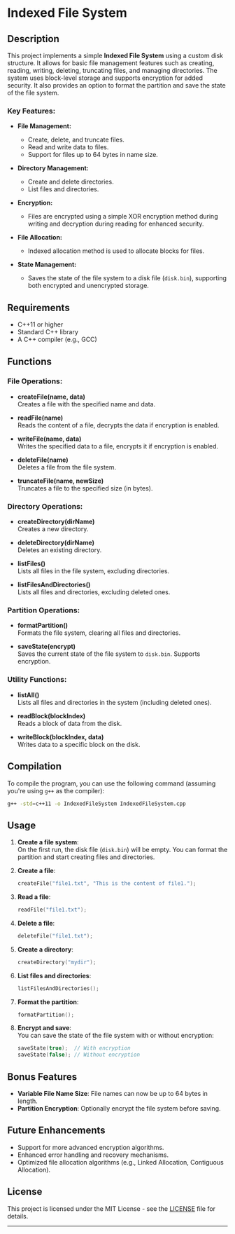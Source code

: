 # Indexed File System

## Description

This project implements a simple **Indexed File System** using a custom disk structure. It allows for basic file management features such as creating, reading, writing, deleting, truncating files, and managing directories. The system uses block-level storage and supports encryption for added security. It also provides an option to format the partition and save the state of the file system.

### Key Features:
- **File Management:**
  - Create, delete, and truncate files.
  - Read and write data to files.
  - Support for files up to 64 bytes in name size.
  
- **Directory Management:**
  - Create and delete directories.
  - List files and directories.

- **Encryption:**
  - Files are encrypted using a simple XOR encryption method during writing and decryption during reading for enhanced security.

- **File Allocation:**
  - Indexed allocation method is used to allocate blocks for files.
  
- **State Management:**
  - Saves the state of the file system to a disk file (`disk.bin`), supporting both encrypted and unencrypted storage.

## Requirements

- C++11 or higher
- Standard C++ library
- A C++ compiler (e.g., GCC)

## Functions

### File Operations:
- **createFile(name, data)**  
  Creates a file with the specified name and data.

- **readFile(name)**  
  Reads the content of a file, decrypts the data if encryption is enabled.

- **writeFile(name, data)**  
  Writes the specified data to a file, encrypts it if encryption is enabled.

- **deleteFile(name)**  
  Deletes a file from the file system.

- **truncateFile(name, newSize)**  
  Truncates a file to the specified size (in bytes).

### Directory Operations:
- **createDirectory(dirName)**  
  Creates a new directory.

- **deleteDirectory(dirName)**  
  Deletes an existing directory.

- **listFiles()**  
  Lists all files in the file system, excluding directories.

- **listFilesAndDirectories()**  
  Lists all files and directories, excluding deleted ones.

### Partition Operations:
- **formatPartition()**  
  Formats the file system, clearing all files and directories.

- **saveState(encrypt)**  
  Saves the current state of the file system to `disk.bin`. Supports encryption.

### Utility Functions:
- **listAll()**  
  Lists all files and directories in the system (including deleted ones).

- **readBlock(blockIndex)**  
  Reads a block of data from the disk.

- **writeBlock(blockIndex, data)**  
  Writes data to a specific block on the disk.

## Compilation

To compile the program, you can use the following command (assuming you're using `g++` as the compiler):

```bash
g++ -std=c++11 -o IndexedFileSystem IndexedFileSystem.cpp
```

## Usage

1. **Create a file system**:  
   On the first run, the disk file (`disk.bin`) will be empty. You can format the partition and start creating files and directories.

2. **Create a file**:  
   ```cpp
   createFile("file1.txt", "This is the content of file1.");
   ```

3. **Read a file**:  
   ```cpp
   readFile("file1.txt");
   ```

4. **Delete a file**:  
   ```cpp
   deleteFile("file1.txt");
   ```

5. **Create a directory**:  
   ```cpp
   createDirectory("mydir");
   ```

6. **List files and directories**:  
   ```cpp
   listFilesAndDirectories();
   ```

7. **Format the partition**:  
   ```cpp
   formatPartition();
   ```

8. **Encrypt and save**:  
   You can save the state of the file system with or without encryption:
   ```cpp
   saveState(true);  // With encryption
   saveState(false); // Without encryption
   ```

## Bonus Features

- **Variable File Name Size**: File names can now be up to 64 bytes in length.
- **Partition Encryption**: Optionally encrypt the file system before saving.

## Future Enhancements

- Support for more advanced encryption algorithms.
- Enhanced error handling and recovery mechanisms.
- Optimized file allocation algorithms (e.g., Linked Allocation, Contiguous Allocation).

## License

This project is licensed under the MIT License - see the [LICENSE](LICENSE) file for details.

---

